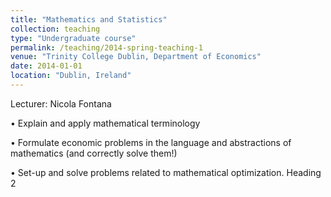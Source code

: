 ```yaml
---
title: "Mathematics and Statistics"
collection: teaching 
type: "Undergraduate course"
permalink: /teaching/2014-spring-teaching-1
venue: "Trinity College Dublin, Department of Economics"
date: 2014-01-01
location: "Dublin, Ireland"
---
```


Lecturer: Nicola Fontana


• Explain and apply mathematical terminology


• Formulate economic problems in the language and abstractions of 
mathematics (and correctly solve them!)

• Set-up and solve problems related to mathematical optimization.
Heading 2


